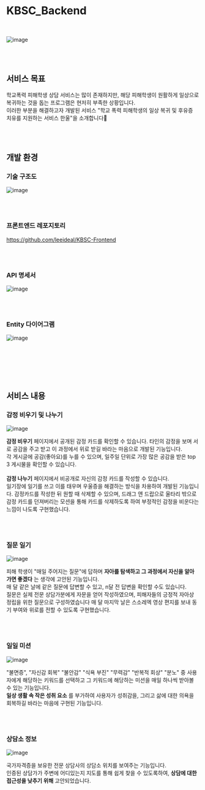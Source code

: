 # KBSC_Backend
<br> 

![image](https://user-images.githubusercontent.com/81295661/197400436-0b3b427f-c4b9-4fb5-ab4d-9ed3c65791a8.png)


<br> <br>

## 서비스 목표

학교폭력 피해학생 상담 서비스는 많이 존재하지만, 해당 피해학생이 원활하게 일상으로 복귀하는 것을 돕는 프로그램은 현저히 부족한 상황입니다. 
<br> 
이러한 부분을 해결하고자 개발된 서비스 "학교 폭력 피해학생의 일상 복귀 및 후유증 치유를 지원하는 서비스 한울"을 소개합니다🙂

<br> <br>

## 개발 환경

### 기술 구조도
![image](https://user-images.githubusercontent.com/81295661/212852952-baff8063-6326-4340-b2c2-175175551c6f.png)

<br> <br>

### 프론트엔드 레포지토리
https://github.com/leeideal/KBSC-Frontend

<br> <br>

### API 명세서
![image](https://user-images.githubusercontent.com/81295661/197401772-f90b0af0-50fb-43bb-887e-45c1422630b5.png)

<br> <br>

### Entity 다이어그램
![image](https://user-images.githubusercontent.com/81295661/197401990-a878ddce-2be9-4fbc-91a2-8aec300e7217.png)

<br> <br>

<br> <br>




## 서비스 내용

### 감정 비우기 및 나누기
![image](https://user-images.githubusercontent.com/81295661/197400715-b595d219-bffc-4428-b862-f2d4d61fd8da.png)

__감정 비우기__ 페이지에서 공개된 감정 카드를 확인할 수 있습니다. 타인의 감정을 보며 서로 공감을 주고 받고 이 과정에서 위로 받길 바라는 마음으로 개발된 기능입니다. 
<br> 각 게시글에 공감(좋아요)를 누를 수 있으며, 일주일 단위로 가장 많은 공감을 받은 top 3 게시물을 확인할 수 있습니다.
<br><br>
__감정 나누기__ 페이지에서 비공개로 자신의 감정 카드를 작성할 수 있습니다. <br>
일기장에 일기를 쓰고 이를 태우며 우울증을 해결하는 방식을 차용하여 개발된 기능입니다. 감정카드를 작성한 뒤 원할 때 삭제할 수 있으며, 드래그 앤 드랍으로 울타리 밖으로 감정 카드를 던져버리는 모션을 통해 카드를 삭제하도록 하여 부정적인 감정을 비운다는 느낌이 나도록 구현했습니다.

<br> <br>

### 질문 일기
![image](https://user-images.githubusercontent.com/81295661/197401121-d14af8dd-8384-4cb1-aabf-5d84961ef791.png)

피해 학생이 "매일 주어지는 질문"에 답하며 __자아를 탐색하고 그 과정에서 자신을 알아가면 좋겠다__ 는 생각에 고안된 기능입니다. 
<br>
매 달 같은 날에 같은 질문에 답변할 수 있고, n달 전 답변을 확인할 수도 있습니다.
<br>질문은 실제 전문 상담가분에게 자문을 얻어 작성하였으며, 피해자들의 긍정적 자아상 정립을 위한 질문으로 구성하였습니다 매 달 마지막 날은 스소레엑 영상 편지를 보내 동기 부여와 위로를 전할 수 있도록 구현했습니다.


<br> <br>

### 일일 미션
![image](https://user-images.githubusercontent.com/81295661/197401380-a4946130-3c30-4044-a53b-d3fc5c111d8f.png)

"불면증", "자신감 회복" "불안감" "식욕 부진" "무력감" "반복적 회상" "분노" 중 사용자에게 해당하는 키워드를 선택하고 그 키워드에 해당하는 미션을 매일 하나씩 받아볼 수 있는 기능입니다. 
<br>
__일상 생활 속 작은 성취 요소__ 를 부가하여 사용자가 성취감을, 그리고 삶에 대한 의욕을 회복하길 바라는 마음에 구현된 기능입니다.



<br> <br>



### 상담소 정보
![image](https://user-images.githubusercontent.com/81295661/197401547-7167146d-a6f4-4891-b256-c6704d4ab895.png)

국가자격증을 보유한 전문 상담사의 상담소 위치를 보여주는 기능입니다. 
<br>인증된 상담가가 주변에 어디있는지 지도를 통해 쉽게 찾을 수 있도록하여, __상담에 대한 접근성을 낮추기 위해__ 고안되었습니다.


